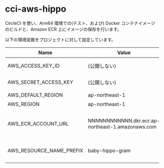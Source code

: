 # cci-aws-hippo



CircleCI を使い、Arm64 環境での(テスト、および) Docker コンテナイメージのビルドと、Amazon ECR 上にイメージの保存を行います。

以下の環境変数をプロジェクトに対して設定しています。

|Name|Value|説明|
|----|-----|----|
|AWS_ACCESS_KEY_ID|(公開しない)|用意したIAMユーザーのアクセスキー|
|AWS_SECRET_ACCESS_KEY|(公開しない)|上記IAMユーザーのシークレットアクセスキー|
|AWS_DEFAULT_REGION|ap-northeast-1|実行リージョン|
|AWS_REGION|ap-northeast-1|実行リージョン|
|AWS_ECR_ACCOUNT_URL|NNNNNNNNNNNN.dkr.ecr.ap-northeast-1.amazonaws.com|Amazon ECR プレイべーとレジストリのURL(NNNNNNNNNNNNはAWSアカウントID)|
|AWS_RESOURCE_NAME_PREFIX|baby-hippo-gram|Amazonリソース名(ARN)のプリフィックス(タグが後続する)|
